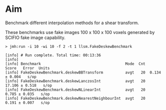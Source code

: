 # Aim
Benchmark different interpolation methods for a shear transform.

These benchmarks use fake images 100 x 100 x 100 voxels generated by SCIFIO fake image capability.

```
> jmh:run -i 10 -wi 10 -f 2 -t 1 llsm.FakeDeskewBenchmark

[info] # Run complete. Total time: 00:13:36
[info]
[info] Benchmark                                      Mode  Cnt   Score   Error  Units
[info] FakeDeskewBenchmark.deskewBBTransform          avgt   20  0.134 ± 0.004   s/op
[info] FakeDeskewBenchmark.deskewLanczosInt           avgt   20  17.106 ± 0.518   s/op
[info] FakeDeskewBenchmark.deskewNLinearInt           avgt   20   0.785 ± 0.035   s/op
[info] FakeDeskewBenchmark.deskewNearestNeighbourInt  avgt   20   0.191 ± 0.007   s/op
```
